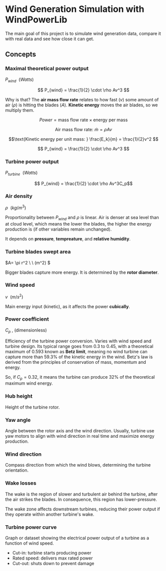 # Wind Generation Simulation with WindPowerLib

The main goal of this project is to simulate wind generation data, compare it with real data and see how close it can get.

## Concepts

### Maximal theoretical power output
$P_{wind} \ \ (Watts)$

$$ P_{wind} = \frac{1}{2} \cdot \rho Av^3 $$

Why is that? The **air mass flow rate** relates to how fast ($v$) some amount of air ($\rho$) is hitting the blades ($A$). **Kinetic energy** moves the air blades, so we multiply them.

$$ Power = \text{mass flow rate} \times \text{energy per mass} $$

$$\text{Air mass flow rate: } \dot{m} = \rho A v$$ 

$$\text{Kinetic energy per unit mass: } \frac{E_k}{m} = \frac{1}{2}v^2 $$

$$ P_{wind} = \frac{1}{2} \cdot \rho Av^3 $$

### Turbine power output
$P_{turbine} \ \ (Watts)$

$$ P_{wind} = \frac{1}{2} \cdot \rho Av^3C_p$$

### Air density
$\rho \ \ (kg/m^3)$

Proportionality between $P_{wind}$ and $\rho$ is linear. Air is denser at sea level than at cloud level, which means the lower the blades, the higher the energy production is (if other variables remain unchanged).

It depends on **pressure**, **tempreature**, and **relative humidity**.

### Turbine blades swept area
$A= \pi r^2 \ \ (m^2) $

Bigger blades capture more energy. It is determined by the **rotor diameter**.

### Wind speed
$v \ \ (m/s^2)$

Main energy input (kinetic), as it affects the power **cubically**.

### Power coefficient
$C_p$ , (dimensionless)

Efficiency of the turbine power conversion. Varies with wind speed and turbine design. Its typical range goes from 0.3 to 0.45, with a theoretical maximum of 0.593 known as **Betz limit**, meaning no wind turbine can capture more than 59.3% of the kinetic energy in the wind. Betz's law is derived from the principles of conservation of mass, momentum and energy.

So, if $C_p = 0.32$, it means the turbine can produce 32% of the theoretical maximum wind energy.

### Hub height

Height of the turbine rotor.

### Yaw angle

Angle between the rotor axis and the wind direction. Usually, turbine use yaw motors to align with wind direction in real time and maximize energy production.

### Wind direction

Compass direction from which the wind blows, determining the turbine orientation.

### Wake losses

The wake is the region of slower and turbulent air behind the turbine, after the air strikes the blades. In consequence, this region has lower-pressure.

The wake zone affects downstream turbines, reducing their power output if they operate within another turbine's wake.

### Turbine power curve

Graph or dataset showing the electrical power output of a turbine as a function of wind speed.
- Cut-in: turbine starts producing power
- Rated speed: delivers max rated power
- Cut-out: shuts down to prevent damage


